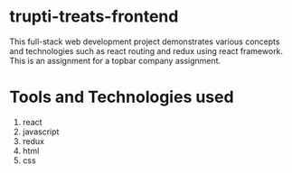 # trupti-treats-frontend

This full-stack web development project demonstrates various concepts and technologies such as react routing and redux using react framework. This is an assignment for a topbar company assignment.

# Tools and Technologies used
1. react
2. javascript
3. redux
4. html
5. css





